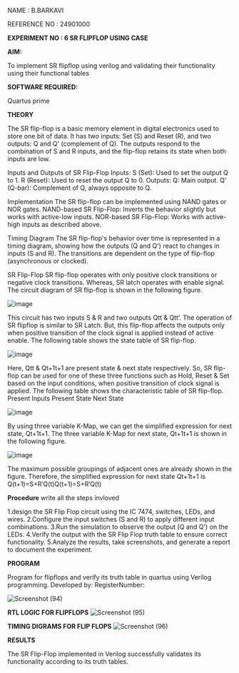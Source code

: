 
NAME : B.BARKAVI

REFERENCE NO : 24901000

**EXPERIMENT NO : 6 SR FLIPFLOP USING CASE**


**AIM:**

To implement  SR flipflop using verilog and validating their functionality using their functional tables

**SOFTWARE REQUIRED:**

Quartus prime

**THEORY**

The SR flip-flop is a basic memory element in digital electronics used to store one bit of data. It has two inputs: Set (S) and Reset (R), and two outputs: Q and Q' (complement of Q). The outputs respond to the combination of S and R inputs, and the flip-flop retains its state when both inputs are low.

Inputs and Outputs of SR Flip-Flop
Inputs:
S (Set): Used to set the output Q to 1.
R (Reset): Used to reset the output Q to 0.
Outputs:
Q: Main output.
Q' (Q-bar): Complement of Q, always opposite to Q.

Implementation
The SR flip-flop can be implemented using NAND gates or NOR gates.
NAND-based SR Flip-Flop: Inverts the behavior slightly but works with active-low inputs.
NOR-based SR Flip-Flop: Works with active-high inputs as described above.

Timing Diagram
The SR flip-flop's behavior over time is represented in a timing diagram, showing how the outputs (Q and Q') react to changes in inputs (S and R). The transitions are dependent on the type of flip-flop (asynchronous or clocked).



SR Flip-Flop SR flip-flop operates with only positive clock transitions or negative clock transitions. Whereas, SR latch operates with enable signal. The circuit diagram of SR flip-flop is shown in the following figure.

![image](https://github.com/naavaneetha/SR-FLIPFLOP-USING-CASE/assets/154305477/0f710028-ad52-4d3e-9276-8714cf023a25)

 
This circuit has two inputs S & R and two outputs Qtt & Qtt’. The operation of SR flipflop is similar to SR Latch. But, this flip-flop affects the outputs only when positive transition of the clock signal is applied instead of active enable. The following table shows the state table of SR flip-flop.

![image](https://github.com/naavaneetha/SR-FLIPFLOP-USING-CASE/assets/154305477/dabfc4f4-87e3-4cbc-9472-f89ee1b5ed30)

 
Here, Qtt & Qt+1t+1 are present state & next state respectively. So, SR flip-flop can be used for one of these three functions such as Hold, Reset & Set based on the input conditions, when positive transition of clock signal is applied. The following table shows the characteristic table of SR flip-flop. Present Inputs Present State Next State

![image](https://github.com/naavaneetha/SR-FLIPFLOP-USING-CASE/assets/154305477/dd90d16c-aec5-4290-a586-e2346b1e9eb5)

 
By using three variable K-Map, we can get the simplified expression for next state, Qt+1t+1. The three variable K-Map for next state, Qt+1t+1 is shown in the following figure.

![image](https://github.com/naavaneetha/SR-FLIPFLOP-USING-CASE/assets/154305477/473efad6-d70b-4ca7-aeb7-898bbfca319f)

 
The maximum possible groupings of adjacent ones are already shown in the figure. Therefore, the simplified expression for next state Qt+1t+1 is Q(t+1)=S+R′Q(t)Q(t+1)=S+R′Q(t)

**Procedure**
 write all the steps invloved 

1.design the SR Flip Flop circuit using the IC 7474, switches, LEDs, and wires.
2.Configure the input switches (S and R) to apply different input combinations.
3.Run the simulation to observe the output (Q and Q') on the LEDs.
4.Verify the output with the SR Flip Flop truth table to ensure correct functionality.
5.Analyze the results, take screenshots, and generate a report to document the experiment.

**PROGRAM**

 Program for flipflops and verify its truth table in quartus using Verilog programming. Developed by: RegisterNumber:

![Screenshot (94)](https://github.com/user-attachments/assets/6e72074c-f658-4f6a-ac2e-b3829690c2dd)


**RTL LOGIC FOR FLIPFLOPS**
![Screenshot (95)](https://github.com/user-attachments/assets/3e2e3e21-48b1-487e-a37c-1cbfdceb5890)

**TIMING DIGRAMS FOR FLIP FLOPS**
![Screenshot (96)](https://github.com/user-attachments/assets/d04b3ba0-c7ae-4097-b9f1-302ce0823fe5)

**RESULTS**

 The SR Flip-Flop implemented in Verilog successfully validates its functionality according to its truth tables.
